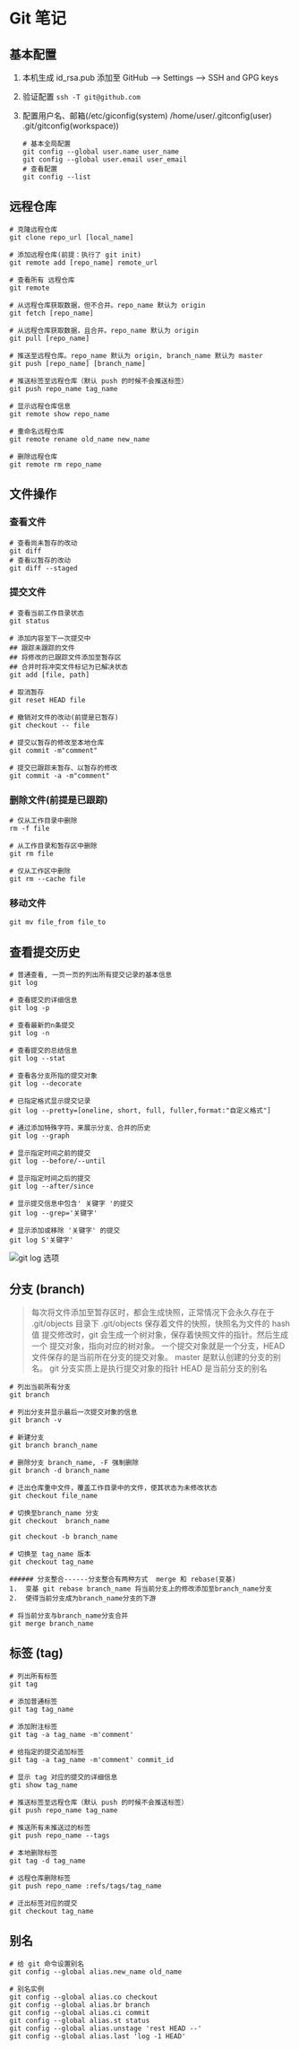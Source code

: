 # Git 笔记

## 基本配置

1. 本机生成 id_rsa.pub 添加至 GitHub --> Settings --> SSH and GPG keys
2. 验证配置 `ssh -T git@github.com`
3. 配置用户名、邮箱(/etc/giconfig(system) /home/user/.gitconfig(user)  .git/gitconfig(workspace))

   ```shell
   # 基本全局配置
   git config --global user.name user_name
   git config --global user.email user_email
   # 查看配置
   git config --list
   ```

## 远程仓库

```shell
# 克隆远程仓库
git clone repo_url [local_name]

# 添加远程仓库(前提：执行了 git init)
git remote add [repo_name] remote_url

# 查看所有 远程仓库
git remote

# 从远程仓库获取数据，但不合并。repo_name 默认为 origin
git fetch [repo_name]

# 从远程仓库获取数据，且合并。repo_name 默认为 origin
git pull [repo_name]

# 推送至远程仓库。repo_name 默认为 origin, branch_name 默认为 master
git push [repo_name] [branch_name]

# 推送标签至远程仓库（默认 push 的时候不会推送标签）
git push repo_name tag_name

# 显示远程仓库信息
git remote show repo_name

# 重命名远程仓库
git remote rename old_name new_name

# 删除远程仓库
git remote rm repo_name
```

## 文件操作

### 查看文件

```shell
# 查看尚未暂存的改动
git diff
# 查看以暂存的改动
git diff --staged
```

### 提交文件

```shell
# 查看当前工作目录状态
git status

# 添加内容至下一次提交中
## 跟踪未跟踪的文件
## 将修改的已跟踪文件添加至暂存区
## 合并时将冲突文件标记为已解决状态
git add [file, path]

# 取消暂存
git reset HEAD file

# 撤销对文件的改动(前提是已暂存)
git checkout -- file

# 提交以暂存的修改至本地仓库
git commit -m"comment"

# 提交已跟踪未暂存、以暂存的修改
git commit -a -m"comment"

```

### 删除文件(前提是已跟踪)

```shell
# 仅从工作目录中删除
rm -f file

# 从工作目录和暂存区中删除
git rm file

# 仅从工作区中删除
git rm --cache file
```

### 移动文件

`git mv file_from file_to`

## 查看提交历史

```shell
# 普通查看, 一页一页的列出所有提交记录的基本信息
git log

# 查看提交的详细信息
git log -p

# 查看最新的n条提交
git log -n

# 查看提交的总结信息
git log --stat

# 查看各分支所指的提交对象
git log --decorate

# 已指定格式显示提交记录
git log --pretty=[oneline, short, full, fuller,format:"自定义格式"]

# 通过添加特殊字符，来展示分支、合并的历史
git log --graph

# 显示指定时间之前的提交
git log --before/--until

# 显示指定时间之后的提交
git log --after/since

# 显示提交信息中包含' 关键字 '的提交
git log --grep='关键字'

# 显示添加或移除 '关键字' 的提交
git log S'关键字'
```

![git log 选项](./images/git_lot.png)

## 分支 (branch)

> 每次将文件添加至暂存区时，都会生成快照，正常情况下会永久存在于 .git/objects 目录下
> .git/objects 保存着文件的快照，快照名为文件的 hash 值
> 提交修改时，git 会生成一个树对象，保存着快照文件的指针。然后生成一个 提交对象，指向对应的树对象。
> 一个提交对象就是一个分支，HEAD 文件保存的是当前所在分支的提交对象。
> master 是默认创建的分支的别名。
> git 分支实质上是执行提交对象的指针
> HEAD 是当前分支的别名

```shell
# 列出当前所有分支
git branch

# 列出分支并显示最后一次提交对象的信息
git branch -v

# 新建分支
git branch branch_name

# 删除分支 branch_name, -F 强制删除
git branch -d branch_name

# 迁出仓库重中文件，覆盖工作目录中的文件，使其状态为未修改状态
git checkout file_name

# 切换至branch_name 分支
git checkout  branch_name

git checkout -b branch_name

# 切换至 tag_name 版本
git checkout tag_name

###### 分支整合------分支整合有两种方式  merge 和 rebase(变基)
1.  变基 git rebase branch_name 将当前分支上的修改添加至branch_name分支
2.  使得当前分支成为branch_name分支的下游

# 将当前分支与branch_name分支合并
git merge branch_name

```

## 标签 (tag)

```shell
# 列出所有标签
git tag

# 添加普通标签
git tag tag_name

# 添加附注标签
git tag -a tag_name -m'comment'

# 给指定的提交追加标签
git tag -a tag_name -m'comment' commit_id

# 显示 tag 对应的提交的详细信息
gti show tag_name

# 推送标签至远程仓库（默认 push 的时候不会推送标签）
git push repo_name tag_name

# 推送所有未推送过的标签
git push repo_name --tags

# 本地删除标签
git tag -d tag_name

# 远程仓库删除标签
git push repo_name :refs/tags/tag_name

# 迁出标签对应的提交
git checkout tag_name
```

## 别名

```shell
# 给 git 命令设置别名
git config --global alias.new_name old_name

# 别名实例
git config --global alias.co checkout
git config --global alias.br branch
git config --global alias.ci commit
git config --global alias.st status
git config --global alias.unstage 'rest HEAD --'
git config --global alias.last 'log -1 HEAD'
```
